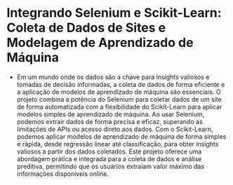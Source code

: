 # Integrando Selenium e Scikit-Learn: Coleta de Dados de Sites e Modelagem de Aprendizado de Máquina
- Em um mundo onde os dados são a chave para insights valiosos e tomadas de decisão informadas, a coleta de dados de forma eficiente e a aplicação de modelos de aprendizado de máquina são essenciais. O projeto combina a potência do Selenium para coletar dados de um site de forma automatizada com a flexibilidade do Scikit-Learn para aplicar modelos simples de aprendizado de máquina. Ao usar Selenium, podemos extrair dados de forma precisa e eficaz, superando as limitações de APIs ou acesso direto aos dados. Com o Scikit-Learn, podemos aplicar modelos de aprendizado de máquina de forma simples e rápida, desde regressão linear até classificação, para obter insights valiosos a partir dos dados coletados. Este projeto oferece uma abordagem prática e integrada para a coleta de dados e análise preditiva, permitindo que os usuários extraiam valor máximo das informações disponíveis online.
